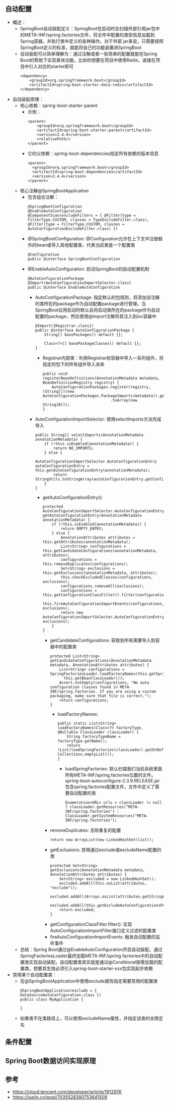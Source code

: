 ## 自动配置

  - 概述：
    - SpringBoot自动装配定义：SpringBoot在启动时会扫描外部引用jar包中的META-INF/spring.factories文件，将文件中配置的类型信息加载到Spring容器，并执行类中定义的各种操作。对于外部 jar来说，只需要按照SpringBoot定义的标准，就能将自己的功能装置进SpringBoot
    - 自动装配可以简单理解为：通过注解或者一些简单的配置就能在Spring Boot的帮助下实现某块功能。比如你想要在项目中使用Redis，直接在项目中引入对应的starter即可
      ```
      <dependency>
          <groupId>org.springframework.boot</groupId>
          <artifactId>spring-boot-starter-data-redis</artifactId>
      </dependency>
      ```
  - 自动装配原理：
    - 核心依赖：spring-boot-starter-parent
      - 示例：
        ```
        <parent>
            <groupId>org.springframework.boot</groupId>
            <artifactId>spring-boot-starter-parent</artifactId>
            <version>2.4.4</version>
            <relativePath/>
        </parent>
        ```
      - 它的父依赖：spring-boot-dependencies规定所有依赖的版本信息
        ```
        <parent>
          <groupId>org.springframework.boot</groupId>
          <artifactId>spring-boot-dependencies</artifactId>
          <version>2.4.4</version>
        </parent>
        ```
    - 核心注解@SpringBootApplication
      - 包含组合注解：
        ```
        @SpringBootConfiguration
        @EnableAutoConfiguration
        @ComponentScan(excludeFilters = { @Filter(type = FilterType.CUSTOM, classes = TypeExcludeFilter.class), @Filter(type = FilterType.CUSTOM, classes = AutoConfigurationExcludeFilter.class) })
        ```
      - @SpringBootConfiguration: @Configuration允许在上下文中注册额外的bean或导入其他配置类，代表当前类是一个配置类
        ```
        @Configuration
        public @interface SpringBootConfiguration
        ```
      - @EnableAutoConfiguration: 启动SpringBoot的自动配置机制
        ```
        @AutoConfigurationPackage
        @Import(AutoConfigurationImportSelector.class)
        public @interface EnableAutoConfiguration 
        ```
        - AutoConfigurationPackage: 指定默认的包规则，将添加该注解的类所在的package作为自动配置package进行管理。当SpringBoot应用启动时默认会将启动类所在的package作为自动配置的package，然后使用@Import注解将其注入到ioc容器中
          ```
          @Import({Registrar.class})
          public @interface AutoConfigurationPackage {
              String[] basePackages() default {};

              Class<?>[] basePackageClasses() default {};
          }
          ```
          - Registrar内部类：利用Registrar给容器中导入一系列组件，将指定的包下的所有组件导入进来
            ```
            public void registerBeanDefinitions(AnnotationMetadata metadata, BeanDefinitionRegistry registry) {
                AutoConfigurationPackages.register(registry, (String[])(new AutoConfigurationPackages.PackageImports(metadata)).getPackageNames()
                                          .toArray(new String[0]));
            }
            ```
        - AutoConfigurationImportSelector: 使用selectImports方法完成导入
          ```
          public String[] selectImports(AnnotationMetadata annotationMetadata) {
              if (!this.isEnabled(annotationMetadata)) {
                  return NO_IMPORTS;
              } else {
                  AutoConfigurationImportSelector.AutoConfigurationEntry autoConfigurationEntry = this.getAutoConfigurationEntry(annotationMetadata);
                  return StringUtils.toStringArray(autoConfigurationEntry.getConfigurations());
              }
          }
          ```
          - getAutoConfigurationEntry(): 
            ```
            protected AutoConfigurationImportSelector.AutoConfigurationEntry getAutoConfigurationEntry(AnnotationMetadata annotationMetadata) {
                if (!this.isEnabled(annotationMetadata)) {
                    return EMPTY_ENTRY;
                } else {
                    AnnotationAttributes attributes = this.getAttributes(annotationMetadata);
                    List<String> configurations = this.getCandidateConfigurations(annotationMetadata, attributes);
                    configurations = this.removeDuplicates(configurations);
                    Set<String> exclusions = this.getExclusions(annotationMetadata, attributes);
                    this.checkExcludedClasses(configurations, exclusions);
                    configurations.removeAll(exclusions);
                    configurations = this.getConfigurationClassFilter().filter(configurations);
                    this.fireAutoConfigurationImportEvents(configurations, exclusions);
                    return new AutoConfigurationImportSelector.AutoConfigurationEntry(configurations, exclusions);
                }
            }
            ```
            - getCandidateConfigurations: 获取到所有需要导入到容器中的配置类
              ```
              protected List<String> getCandidateConfigurations(AnnotationMetadata metadata, AnnotationAttributes attributes) {
                  List<String> configurations = SpringFactoriesLoader.loadFactoryNames(this.getSpringFactoriesLoaderFactoryClass(), 
                    this.getBeanClassLoader());
                  Assert.notEmpty(configurations, "No auto configuration classes found in META-INF/spring.factories. If you are using a custom packaging, make sure that file is correct.");
                  return configurations;
              }
              ```
              - loadFactoryNames:
                ```
                public static List<String> loadFactoryNames(Class<?> factoryType, @Nullable ClassLoader classLoader) {
                    String factoryTypeName = factoryType.getName();
                    return (List)loadSpringFactories(classLoader).getOrDefault(factoryTypeName, Collections.emptyList());
                }
                ```
                - loadSpringFactories: 默认扫描我们当前系统里面所有META-INF/spring.factories位置的文件。spring-boot-autoconfigure-2.3.9.RELEASE.jar包含spring.factories配置文件，文件中定义了需要自动配置的类
                  ```
                  Enumeration<URL> urls = classLoader != null ? classLoader.getResources("META-INF/spring.factories") :         ClassLoader.getSystemResources("META-INF/spring.factories");
                  ```
            - removeDuplicates: 去除重复的配置
              ```
              return new ArrayList(new LinkedHashSet(list));
              ```
            - getExclusions: 禁用通过exclude或excludeName配置的类
              ```
              protected Set<String> getExclusions(AnnotationMetadata metadata, AnnotationAttributes attributes) {
                  Set<String> excluded = new LinkedHashSet();
                  excluded.addAll(this.asList(attributes, "exclude"));
                  excluded.addAll(Arrays.asList(attributes.getStringArray("excludeName")));
                  excluded.addAll(this.getExcludeAutoConfigurationsProperty());
                  return excluded;
              }
              ```
            - getConfigurationClassFilter.filter(): 实现AutoConfigurationImportFilter接口定义过滤的配置类
            - fireAutoConfigurationImportEvents: 触发自动配置的监听事件
    - 总结：Spring Boot通过@EnableAutoConfiguration开启自动装配，通过SpringFactoriesLoader最终加载META-INF/spring.factories中的自动配置类实现自动装配，自动配置类其实就是通过@Conditional按需加载的配置类，想要其生效必须引入spring-boot-starter-xxx包实现起步依赖
  - 禁用某个自动配置类：
    - 在@SpringBootApplication中使用exclude属性指定需要禁用的配置类
      ```
      @SpringBootApplication(exclude = { DataSourceAutoConfiguration.class })
      public class MyApplication {
      
      }
      ```
    - 如果类不在类路径上，可以使用excludeName属性，并指定该类的全限定名

## 条件配置

## Spring Boot数据访问实现原理

## 参考

  - https://cloud.tencent.com/developer/article/1912976
  - https://juejin.cn/post/7035528380753641508


